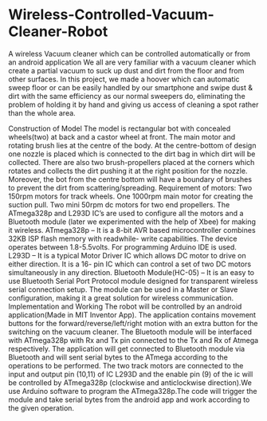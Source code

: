 # Wireless-Controlled-Vacuum-Cleaner-Robot
A wireless Vacuum cleaner which can be controlled automatically or from an android application
We all are very familiar with a vacuum cleaner which create a partial vacuum to suck up dust and
dirt from the floor and from other surfaces. In this project, we made a hoover which can automatic sweep floor or can be easily handled by our smartphone and swipe dust & dirt with the same
efficiency as our normal sweepers do, eliminating the problem of holding it by hand and giving us
access of cleaning a spot rather than the whole area.

Construction of Model
The model is rectangular bot with concealed wheels(two) at back and a castor wheel at front. The main motor and rotating brush lies at the centre of the body. At the centre-bottom of design one
nozzle is placed which is connected to the dirt bag in which dirt will be collected. There are also
two brush-propellers placed at the corners which rotates and collects the dirt pushing it at the right position for the nozzle. Moreover, the bot from the centre bottom will have a boundary of
brushes to prevent the dirt from scattering/spreading.
Requirement of motors: Two 150rpm motors for track wheels. One 1000rpm main motor for
creating the suction pull. Two mini 50rpm dc motors for two end propellers. The ATmega328p and
L293D IC’s are used to configure all the motors and a Bluetooth module (later we experimented
with the help of Xbee) for making it wireless.
ATmega328p – It is a 8-bit AVR based microcontroller combines 32KB ISP flash memory with readwhile-
write capabilities. The device operates between 1.8-5.5volts. For programming Arduino IDE
is used.
L293D – It is a typical Motor Driver IC which allows DC motor to drive on either direction. It is a 16-
pin IC which can control a set of two DC motors simultaneously in any direction.
Bluetooth Module(HC-05) – It is an easy to use Bluetooth Serial Port Protocol module designed for transparent wireless serial connection setup. The module can be used in a Master or Slave configuration, making it a great solution for wireless communication.
Implementation and Working
The robot will be controlled by an android application(Made in MIT Inventor App). The application contains movement buttons for the forward/reverse/left/right motion with an extra button for the switching on the
vacuum cleaner. The Bluetooth module will be interfaced with ATmega328p with Rx and Tx pin connected to the Tx and Rx of Atmega respectively. The application will get connected to
Bluetooth module via Bluetooth and will sent serial bytes to the ATmega according to the operations to be performed. The two track motors are connected to the input and output pin
(10,11) of IC L293D and the enable pin (9) of the ic will be controlled by ATmega328p (clockwise
and anticlockwise direction).We use Arduino software to program the ATmega328p.The code will
trigger the module and take serial bytes from the android app and work according to the given
operation.
